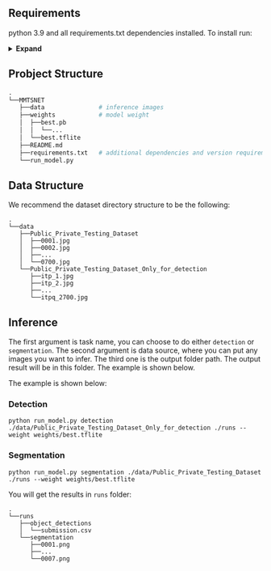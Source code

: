 

## Requirements

python 3.9 and all requirements.txt dependencies installed. To install run:
<details><summary> <b>Expand</b> </summary>

``` shell
python -m pip install -U pip
pip install -r requirements.txt
```

</details>

## Probject Structure
```python
.
└──MMTSNET
   ├──data               # inference images
   ├──weights            # model weight
   │  ├──best.pb
   │  │  └──...
   │  └──best.tflite 
   ├──README.md
   ├──requirements.txt   # additional dependencies and version requirements
   └──run_model.py
```

## Data Structure
We recommend the dataset directory structure to be the following:
```
.
└──data
   ├──Public_Private_Testing_Dataset
   │  ├──0001.jpg
   │  ├──0002.jpg
   │  ├──...
   │  └──0700.jpg
   └──Public_Private_Testing_Dataset_Only_for_detection
      ├──itp_1.jpg
      ├──itp_2.jpg
      ├──...
      └──itpq_2700.jpg
```

## Inference
The first argument is task name, you can choose to do either `detection` or `segmentation`. The second argument is data source, where you can put any images you want to infer. The third one is the output folder path. The output result will be in this folder. The example is shown below.

The example is shown below:
### Detection

``` shell
python run_model.py detection ./data/Public_Private_Testing_Dataset_Only_for_detection ./runs --weight weights/best.tflite
```


### Segmentation

``` shell
python run_model.py segmentation ./data/Public_Private_Testing_Dataset ./runs --weight weights/best.tflite
```



You will get the results in `runs` folder:
```
.
└──runs
   ├──object_detections
   │  └──submission.csv
   └──segmentation
      ├──0001.png
      ├──...
      └──0007.png
```

